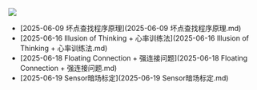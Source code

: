 ![](https://komarev.com/ghpvc/?username=liufinback)
- [2025-06-09 坏点查找程序原理](2025-06-09 坏点查找程序原理.md)
- [2025-06-16 Illusion of Thinking + 心率训练法](2025-06-16 Illusion of Thinking + 心率训练法.md)
- [2025-06-18 Floating Connection + 强连接问题](2025-06-18 Floating Connection + 强连接问题.md)
- [2025-06-19 Sensor暗场标定](2025-06-19 Sensor暗场标定.md)
